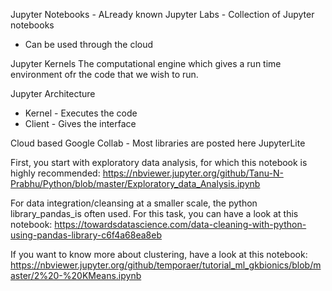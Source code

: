 Jupyter Notebooks - ALready known 
Jupyter Labs - Collection of Jupyter notebooks 
- Can be used through the cloud 

Jupyter Kernels 
The computational engine which gives a run time environment ofr the code that we wish to run.

Jupyter Architecture 
- Kernel - Executes the code 
- Client - Gives the interface 

Cloud based 
Google Collab - Most libraries are posted here 
JupyterLite

First, you start with exploratory data analysis, for which this notebook is highly recommended:
https://nbviewer.jupyter.org/github/Tanu-N-Prabhu/Python/blob/master/Exploratory_data_Analysis.ipynb

For data integration/cleansing at a smaller scale, the python library_pandas_is often used. For this task, you can have a look at this notebook: 
https://towardsdatascience.com/data-cleaning-with-python-using-pandas-library-c6f4a68ea8eb

If you want to know more about clustering, have a look at this notebook: 
https://nbviewer.jupyter.org/github/temporaer/tutorial_ml_gkbionics/blob/master/2%20-%20KMeans.ipynb